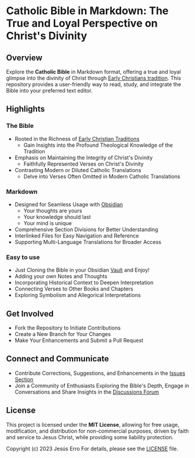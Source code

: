 # Catholic Bible in Markdown: The True and Loyal Perspective on Christ's Divinity

## Overview

Explore the **Catholic Bible** in Markdown format, offering a true and loyal glimpse into the divinity of Christ through [Early Christians tradition](https://en.wikipedia.org/wiki/Early_Christianity). This repository provides a user-friendly way to read, study, and integrate the Bible into your preferred text editor.

## Highlights

### The Bible

- Rooted in the Richness of [Early Christian Traditions](https://en.wikipedia.org/wiki/Early_Christianity)
  - Gain Insights into the Profound Theological Knowledge of the Tradition
- Emphasis on Maintaining the Integrity of Christ's Divinity
  - Faithfully Represented Verses on Christ's Divinity
- Contrasting Modern or Diluted Catholic Translations
  - Delve into Verses Often Omitted in Modern Catholic Translations

### Markdown

- Designed for Seamless Usage with [Obsidian](https://obsidian.md/)
  - Your thoughts are yours
  - Your knowledge should last
  - Your mind is unique
- Comprehensive Section Divisions for Better Understanding
- Interlinked Files for Easy Navigation and Reference
- Supporting Multi-Language Translations for Broader Access

### Easy to use
- Just Cloning the Bible in your Obsidian [Vault](https://help.obsidian.md/Getting+started/Create+a+vault) and Enjoy!
- Adding your own Notes and Thoughts
- Incorporating Historical Context to Deepen Interpretation
- Connecting Verses to Other Books and Chapters
- Exploring Symbolism and Allegorical Interpretations
  
## Get Involved

- Fork the Repository to Initiate Contributions
- Create a New Branch for Your Changes
- Make Your Enhancements and Submit a Pull Request

## Connect and Communicate

- Contribute Corrections, Suggestions, and Enhancements in the [Issues Section](https://github.com/jesuserro/CatholicBible/issues)
- Join a Community of Enthusiasts Exploring the Bible's Depth, Engage in Conversations and Share Insights in the [Discussions Forum](https://github.com/jesuserro/CatholicBible/discussions)

## License

This project is licensed under the **MIT License**, allowing for free usage, modification, and distribution for non-commercial purposes, driven by faith and service to Jesus Christ, while providing some liability protection.

Copyright (c) 2023 Jesús Erro
For details, please see the [LICENSE](LICENSE) file.
